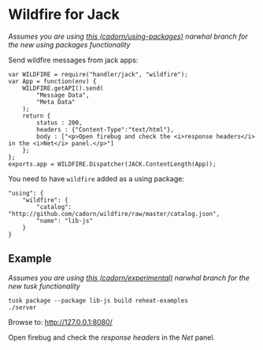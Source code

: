 Wildfire for Jack
=================

*Assumes you are using [this (cadorn/using-packages)](http://github.com/cadorn/narwhal/tree/using-packages) narwhal branch for the new using packages functionality*

Send wildfire messages from jack apps:

    var WILDFIRE = require("handler/jack", "wildfire");
	var App = function(env) {
	    WILDFIRE.getAPI().send(
	        "Message Data",
	        "Meta Data"
	    );
	    return {
	        status : 200,
	        headers : {"Content-Type":"text/html"},
	        body : ["<p>Open firebug and check the <i>response headers</i> in the <i>Net</i> panel.</p>"]
	    };
	};
	exports.app = WILDFIRE.Dispatcher(JACK.ContentLength(App));

You need to have `wildfire` added as a using package:

    "using": {
        "wildfire": {
            "catalog": "http://github.com/cadorn/wildfire/raw/master/catalog.json",
            "name": "lib-js"
        }
    }

Example
-------

*Assumes you are using [this (cadorn/experimental)](http://github.com/cadorn/narwhal/tree/experimental) narwhal branch for the new tusk functionality*

    tusk package --package lib-js build reheat-examples
    ./server

Browse to: http://127.0.0.1:8080/

Open firebug and check the *response headers* in the *Net* panel.
